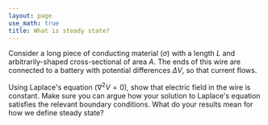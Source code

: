 ```yaml
---
layout: page
use_math: true
title: What is steady state?
---
```


Consider a long piece of conducting material ($\sigma$) with a length $L$ and arbitrarily-shaped cross-sectional of area $A$. The ends of this wire are connected to a battery with potential differences $\Delta V$, so that current flows.

Using Laplace's equation ($\nabla^2 V = 0$), show that electric field in the wire is constant. Make sure you can argue how your solution to Laplace's equation satisfies the relevant boundary conditions. What do your results mean for how we define steady state?
